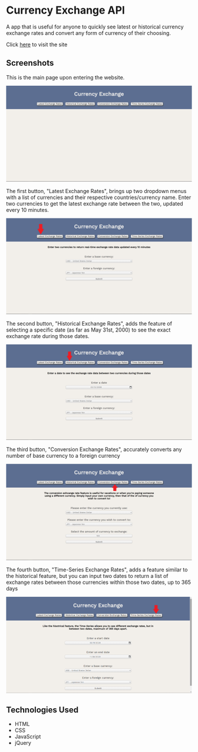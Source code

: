 <h1>Currency Exchange API</h1>

<p>A app that is useful for anyone to quickly see latest or historical currency exchange rates and convert any form of currency of their choosing.</p>
<p>Click <a href="https://edoardrui0.github.io/Foreign-Currency-Exchange-API/" target="_blank">here</a> to visit the site</p>

<h2>Screenshots</h2>

<p>This is the main page upon entering the website.</p>
<img src="MainPage.png" alt="main page for Currency Exchange API">

<p>The first button, "Latest Exchange Rates", brings up two dropdown menus with a list of currencies and their respective countries/currency name. Enter two currencies to get the latest exchange rate between the two, updated every 10 minutes.</p>
<img src="Latest-Exchange.png" alt="The latest exchange feature">

<p>The second button, "Historical Exchange Rates", adds the feature of selecting a specific date (as far as May 31st, 2000) to see the exact exchange rate during those dates.</p>
<img src="Historical-Exchange.png" alt="the historical exchange feature">

<p>The third button, "Conversion Exchange Rates", accurately converts any number of base currency to a foreign currency</p>
<img src="Conversion-Exchange.png">

<p>The fourth button, "Time-Series Exchange Rates", adds a feature similar to the historical feature, but you can input two dates to return a list of exchange rates between those currencies within those two dates, up to 365 days</p>
<img src="TimeSeries-exchange.png">

<h2>Technologies Used</h2>
<ul>
  <li>HTML</li>
  <li>CSS</li>
  <li>JavaScript</li>
  <li>jQuery</li>
</ul>
